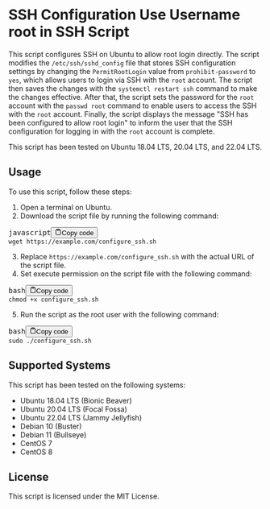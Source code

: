 <h1>SSH Configuration Use Username root in SSH Script</h1>
<p>
    This script configures SSH on Ubuntu to allow root login directly. The script modifies the <code>/etc/ssh/sshd_config</code> file that stores SSH configuration settings by changing the <code>PermitRootLogin</code> value from
    <code>prohibit-password</code> to <code>yes</code>, which allows users to login via SSH with the <code>root</code> account. The script then saves the changes with the <code>systemctl restart ssh</code> command to make the changes
    effective. After that, the script sets the password for the <code>root</code> account with the <code>passwd root</code> command to enable users to access the SSH with the <code>root</code> account. Finally, the script displays the
    message "SSH has been configured to allow root login" to inform the user that the SSH configuration for logging in with the <code>root</code> account is complete.
</p>
<p>This script has been tested on Ubuntu 18.04 LTS, 20.04 LTS, and 22.04 LTS.</p>
<h2>Usage</h2>
<p>To use this script, follow these steps:</p>
<ol>
    <li>Open a terminal on Ubuntu.</li>
    <li>Download the script file by running the following command:</li>
</ol>
<pre><div class="bg-black rounded-md mb-4"><div class="flex items-center relative text-gray-200 bg-gray-800 px-4 py-2 text-xs font-sans justify-between rounded-t-md"><span>javascript</span><button class="flex ml-auto gap-2"><svg stroke="currentColor" fill="none" stroke-width="2" viewBox="0 0 24 24" stroke-linecap="round" stroke-linejoin="round" class="h-4 w-4" height="1em" width="1em" xmlns="http://www.w3.org/2000/svg"><path d="M16 4h2a2 2 0 0 1 2 2v14a2 2 0 0 1-2 2H6a2 2 0 0 1-2-2V6a2 2 0 0 1 2-2h2"></path><rect x="8" y="2" width="8" height="4" rx="1" ry="1"></rect></svg>Copy code</button></div><div class="p-4 overflow-y-auto"><code class="!whitespace-pre hljs language-javascript">wget <span class="hljs-attr">https</span>:<span class="hljs-comment">//example.com/configure_ssh.sh</span>
</code></div></div></pre>
<ol start="3">
    <li>Replace <code>https://example.com/configure_ssh.sh</code> with the actual URL of the script file.</li>
    <li>Set execute permission on the script file with the following command:</li>
</ol>
<pre><div class="bg-black rounded-md mb-4"><div class="flex items-center relative text-gray-200 bg-gray-800 px-4 py-2 text-xs font-sans justify-between rounded-t-md"><span>bash</span><button class="flex ml-auto gap-2"><svg stroke="currentColor" fill="none" stroke-width="2" viewBox="0 0 24 24" stroke-linecap="round" stroke-linejoin="round" class="h-4 w-4" height="1em" width="1em" xmlns="http://www.w3.org/2000/svg"><path d="M16 4h2a2 2 0 0 1 2 2v14a2 2 0 0 1-2 2H6a2 2 0 0 1-2-2V6a2 2 0 0 1 2-2h2"></path><rect x="8" y="2" width="8" height="4" rx="1" ry="1"></rect></svg>Copy code</button></div><div class="p-4 overflow-y-auto"><code class="!whitespace-pre hljs language-bash"><span class="hljs-built_in">chmod</span> +x configure_ssh.sh
</code></div></div></pre>
<ol start="5">
    <li>Run the script as the root user with the following command:</li>
</ol>
<pre><div class="bg-black rounded-md mb-4"><div class="flex items-center relative text-gray-200 bg-gray-800 px-4 py-2 text-xs font-sans justify-between rounded-t-md"><span>bash</span><button class="flex ml-auto gap-2"><svg stroke="currentColor" fill="none" stroke-width="2" viewBox="0 0 24 24" stroke-linecap="round" stroke-linejoin="round" class="h-4 w-4" height="1em" width="1em" xmlns="http://www.w3.org/2000/svg"><path d="M16 4h2a2 2 0 0 1 2 2v14a2 2 0 0 1-2 2H6a2 2 0 0 1-2-2V6a2 2 0 0 1 2-2h2"></path><rect x="8" y="2" width="8" height="4" rx="1" ry="1"></rect></svg>Copy code</button></div><div class="p-4 overflow-y-auto"><code class="!whitespace-pre hljs language-bash">sudo ./configure_ssh.sh
</code></div></div></pre>
<h2>Supported Systems</h2>
<p>This script has been tested on the following systems:</p>
<ul>
    <li>Ubuntu 18.04 LTS (Bionic Beaver)</li>
    <li>Ubuntu 20.04 LTS (Focal Fossa)</li>
    <li>Ubuntu 22.04 LTS (Jammy Jellyfish)</li>
    <li>Debian 10 (Buster)</li>
    <li>Debian 11 (Bullseye)</li>
    <li>CentOS 7</li>
    <li>CentOS 8</li>
</ul>
<h2>License</h2>
<p>This script is licensed under the MIT License.</p>
